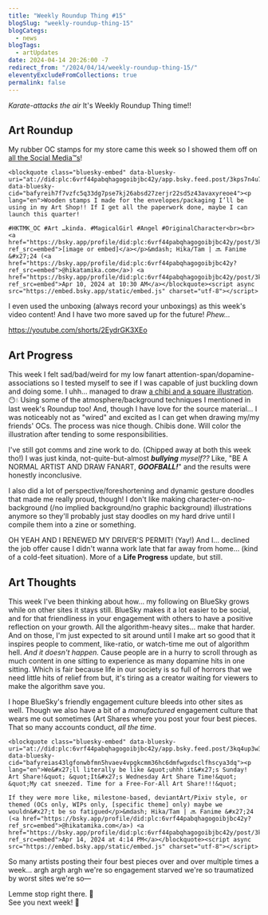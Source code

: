 ```yaml
---
title: "Weekly Roundup Thing #15"
blogSlug: "weekly-roundup-thing-15"
blogCategs:
  - news
blogTags:
  - artUpdates
date: 2024-04-14 20:26:00 -7
redirect_from: "/2024/04/14/weekly-roundup-thing-15/"
eleventyExcludeFromCollections: true
permalink: false
---
```

_*Karate-attacks the air*_ It's Weekly Roundup Thing time!!

## Art Roundup

My rubber OC stamps for my store came this week so I showed them off on [all the Social Media™s](https://hikatamika.com/links/)!

```
<blockquote class="bluesky-embed" data-bluesky-uri="at://did:plc:6vrf44pabqhagogoibjbc42y/app.bsky.feed.post/3kps7n4u7gy2q" data-bluesky-cid="bafyreih7f7vzfc5q33dg7pse7kj26absd27zerjr22sd5z43avaxyreoe4"><p lang="en">Wooden stamps I made for the envelopes/packaging I’ll be using in my Art Shop!! If I get all the paperwork done, maybe I can launch this quarter!

#HKTMK_OC #Art …kinda. #MagicalGirl #Angel #OriginalCharacter<br><br><a href="https://bsky.app/profile/did:plc:6vrf44pabqhagogoibjbc42y/post/3kps7n4u7gy2q?ref_src=embed">[image or embed]</a></p>&mdash; Hika/Tam | 🔜 Fanime &#x27;24 (<a href="https://bsky.app/profile/did:plc:6vrf44pabqhagogoibjbc42y?ref_src=embed">@hikatamika.com</a>) <a href="https://bsky.app/profile/did:plc:6vrf44pabqhagogoibjbc42y/post/3kps7n4u7gy2q?ref_src=embed">Apr 10, 2024 at 10:30 AM</a></blockquote><script async src="https://embed.bsky.app/static/embed.js" charset="utf-8"></script>
```

I even used the unboxing (always record your unboxings) as this week's video content! And I have two more saved up for the future! _Phew…_

https://youtube.com/shorts/2EydrGK3XEo

## Art Progress

This week I felt sad/bad/weird for my low fanart attention-span/dopamine-associations so I tested myself to see if I was capable of just buckling down and doing some. I uhh… managed to draw [a chibi and a square illustration](https://ko-fi.com/i/IW7W4WS298). 😶💧 Using some of the atmosphere/background techniques I mentioned in last week's Roundup too! And, though I have love for the source material… I was noticeably not as "wired" and excited as I can get when drawing my/my friends' OCs. The process was nice though. Chibis done. Will color the illustration after tending to some responsibilities.

I've still got comms and zine work to do. (Chipped away at both this week tho!) I was just kinda, not-quite-but-almost **_bullying_** _myself??_ Like, "BE A NORMAL ARTIST AND DRAW FANART, **_GOOFBALL!_**" and the results were honestly inconclusive.

I also did a lot of perspective/foreshortening and dynamic gesture doodles that made me really proud, though! I don't like making character-on-no-background (/no implied background/no graphic background) illustrations anymore so they'll probably just stay doodles on my hard drive until I compile them into a zine or something.

OH YEAH AND I RENEWED MY DRIVER'S PERMIT! (Yay!) And I… declined the job offer cause I didn't wanna work late that far away from home… (kind of a cold-feet situation). More of a **Life Progress** update, but still.

## Art Thoughts

This week I've been thinking about how… my following on BlueSky grows while on other sites it stays still. BlueSky makes it a lot easier to be social, and for that friendliness in your engagement with others to have a positive reflection on your growth. All the algorithm-heavy sites… make that harder. And on those, I'm just expected to sit around until I make art so good that it inspires people to comment, like-ratio, or watch-time me out of algorithm hell. _And it doesn't happen._ Cause people are in a hurry to scroll through as much content in one sitting to experience as many dopamine hits in one sitting. Which is fair because life in our society is so full of horrors that we need little hits of relief from but, it's tiring as a creator waiting for viewers to make the algorithm save you.

I hope BlueSky's friendly engagement culture bleeds into other sites as well. Though we also have a bit of a _manufactured_ engagement culture that wears me out sometimes (Art Shares where you post your four best pieces. That so many accounts conduct, _all the time_.

```
<blockquote class="bluesky-embed" data-bluesky-uri="at://did:plc:6vrf44pabqhagogoibjbc42y/app.bsky.feed.post/3kq4up3w3q32x" data-bluesky-cid="bafyreias43lgfonwbfmn5hvaev4vpgkcmm36hc6dmfwgxdsclfhscya3dq"><p lang="en">We&#x27;ll literally be like &quot;uhhh it&#x27;s Sunday! Art Share!&quot; &quot;It&#x27;s Wednesday Art Share Time!&quot; &quot;My cat sneezed. Time for a Free-For-All Art Share!!!&quot;

If they were more like, milestone-based, deviantArt/Pixiv style, or themed (OCs only, WIPs only, [specific theme] only) maybe we wouldn&#x27;t be so fatigued</p>&mdash; Hika/Tam | 🔜 Fanime &#x27;24 (<a href="https://bsky.app/profile/did:plc:6vrf44pabqhagogoibjbc42y?ref_src=embed">@hikatamika.com</a>) <a href="https://bsky.app/profile/did:plc:6vrf44pabqhagogoibjbc42y/post/3kq4up3w3q32x?ref_src=embed">Apr 14, 2024 at 4:14 PM</a></blockquote><script async src="https://embed.bsky.app/static/embed.js" charset="utf-8"></script>
```

So many artists posting their four best pieces over and over multiple times a week… argh argh argh we're so engagement starved we're so traumatized by worst sites we're so—

Lemme stop right there. 🧍  
See you next week! 🙋